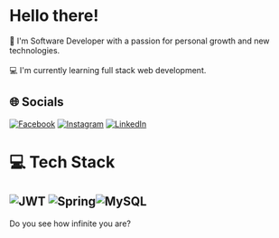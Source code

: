 # Hello there! 
🍂 I'm Software Developer with a passion for personal growth and new technologies.<br><br>💻 I'm currently learning full stack web development.


## 🌐 Socials
[![Facebook](https://img.shields.io/badge/Facebook-%231877F2.svg?logo=Facebook&logoColor=white)](https://facebook.com/PozosHerreraHugo) [![Instagram](https://img.shields.io/badge/Instagram-%23E4405F.svg?logo=Instagram&logoColor=white)](https://instagram.com/hugoopozos) [![LinkedIn](https://img.shields.io/badge/LinkedIn-%230077B5.svg?logo=linkedin&logoColor=white)](https://linkedin.com/in/hugo-fabrizio-pozos-herrera-b9a26b267) 

# 💻 Tech Stack
![JWT](https://img.shields.io/badge/JWT-black?style=for-the-badge&logo=JSON%20web%20tokens) ![Spring](https://img.shields.io/badge/spring-%236DB33F.svg?style=for-the-badge&logo=spring&logoColor=white)![MySQL](https://img.shields.io/badge/mysql-%2300f.svg?style=for-the-badge&logo=mysql&logoColor=white)
---
Do you see how infinite you are?
<br><br>


<!-- Proudly created with GPRM ( https://gprm.itsvg.in ) -->
